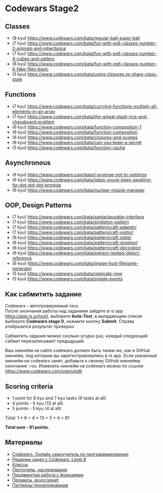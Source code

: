 # Codewars Stage2

## Classes

* (8 kyu) https://www.codewars.com/kata/regular-ball-super-ball
* (7 kyu) https://www.codewars.com/kata/fun-with-es6-classes-number-2-animals-and-inheritance
* (7 kyu) https://www.codewars.com/kata/fun-with-es6-classes-number-4-cubes-and-setters
* (6 kyu) https://www.codewars.com/kata/fun-with-es6-classes-number-6-fake-files-basic
* (5 kyu) https://www.codewars.com/kata/using-closures-to-share-class-state

## Functions

* (7 kyu) https://www.codewars.com/kata/currying-functions-multiply-all-elements-in-an-array
* (7 kyu) https://www.codewars.com/kata/the-wheat-slash-rice-and-chessboard-problem
* (6 kyu) https://www.codewars.com/kata/function-composition-1
* (6 kyu) https://www.codewars.com/kata/function-composition
* (6 kyu) https://www.codewars.com/kata/closures-and-scopes
* (6 kyu) https://www.codewars.com/kata/can-you-keep-a-secret
* (5 kyu) https://www.codewars.com/kata/function-cache

## Asynchronous

* (6 kyu) https://www.codewars.com/kata/i-promise-not-to-optimize
* (6 kyu) https://www.codewars.com/kata/jokes-youve-been-awaiting-for-dot-dot-dot-promise
* (6 kyu) https://www.codewars.com/kata/nuclear-missile-manager

## OOP, Design Patterns

* (7 kyu) https://www.codewars.com/kata/santaclausable-interface
* (7 kyu) https://www.codewars.com/kata/singleton-pattern
* (7 kyu) https://www.codewars.com/kata/patterncraft-adapter/
* (7 kyu) https://www.codewars.com/kata/patterncraft-visitor/
* (6 kyu) https://www.codewars.com/kata/patterncraft-state/
* (6 kyu) https://www.codewars.com/kata/patterncraft-strategy/
* (6 kyu) https://www.codewars.com/kata/patterncraft-decorator/
* (6 kyu) https://www.codewars.com/kata/extract-nested-object-reference 
* (6 kyu) https://www.codewars.com/kata/image-host-filename-generator
* (5 kyu) https://www.codewars.com/kata/replicate-new 
* (5 kyu) https://www.codewars.com/kata/simple-events

## Как сабмитить задание
Codewars - автопроверяемый таск.  
После окончания работы над заданием зайдите в rs app https://app.rs.school/, выберите **Auto-Test**, в выпадающем списке выберите **Codewars stage 0**, нажмите кнопку **Submit**. Справа отобразится результат проверки.  

Сабмитить задание можно сколько угодно раз, каждый следующий сабмит перезаписывает предыдущий.

Ваш никнейм на сайте codewars должен быть таким же, как и GitHub никнейм, под которым вы зарегистрировались в rs app. Если указанный никнейм на codewars занят, добавьте к своему GitHub никнейму окончание -rss. Изменить никнейм на codewars можно по ссылке https://www.codewars.com/users/edit

## Scoring criteria

*  1 point for 8 kyu and 7 kyu tasks (9 tasks at all)
*  4 points - 6 kyu (13 at all)
*  5 points - 5 kyu (4 at all)

Total: 1 * 9 + 4 * 13 + 5 * 4  = 81

**Total sum - 81 points.**


## Материалы

- [Codewars. Онлайн самоучитель по программированию](https://youtu.be/Jm7nca3jk4M)
- [Решение задач с Codewars. Level 8](https://youtu.be/pPJOen-1-mw)
- [Классы](https://learn.javascript.ru/classes)
- [Прототипы, наследование](https://learn.javascript.ru/prototypes)
- [Продвинутая работа с функциями](https://learn.javascript.ru/advanced-functions)
- [Промисы, async/await](https://learn.javascript.ru/async)
- [Паттерны проектирования](https://refactoring.guru/ru/design-patterns)
